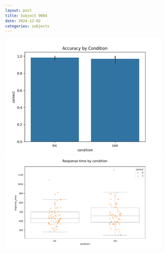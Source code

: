 ```yaml
---
layout: post
title: Subject 9004
date: 2024-12-02
categories: subjects
---
```


![](data/9004/run-35/9004_NF_acc.png)
![](data/9004/run-35/9004_NF_rt.png)
